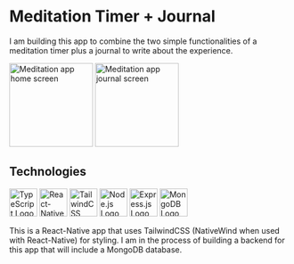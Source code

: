 # Meditation Timer + Journal

I am building this app to combine the two simple functionalities of a meditation timer plus a journal to write about the experience.

<img src="https://github.com/sammacfarlane23/react-native-meditation-app/assets/50931982/270b818f-3153-4a7e-8ed8-369c0806e814" width="150" alt="Meditation app home screen" />
<img src="https://github.com/sammacfarlane23/react-native-meditation-app/assets/50931982/b4ea4298-7abc-4cca-be34-a5bfe61e780e" width="150" alt="Meditation app journal screen" />


## Technologies

<img src="https://cdn.worldvectorlogo.com/logos/typescript.svg" alt="TypeScript Logo" width="50" height="50"/> <img src="https://cdn.worldvectorlogo.com/logos/react-native-1.svg" alt="React-Native Logo" width="50" height="50"/> <img src="https://cdn.worldvectorlogo.com/logos/tailwind-css-2.svg" alt="TailwindCSS Logo" width="50" height="50"/> <img src="https://cdn.worldvectorlogo.com/logos/nodejs-icon.svg" alt="Node.js Logo" width="50" height="50"/> <img src="https://cdn.worldvectorlogo.com/logos/express-109.svg" alt="Express.js Logo" width="50" height="50"/> <img src="https://cdn.worldvectorlogo.com/logos/mongodb-icon-1.svg" alt="MongoDB Logo" width="50" height="50"/>


This is a React-Native app that uses TailwindCSS (NativeWind when used with React-Native) for styling. I am in the process of building a backend for this app that will include a MongoDB database.

